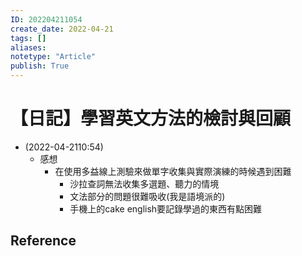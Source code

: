 ```yaml
---
ID: 202204211054
create_date: 2022-04-21
tags: []	
aliases:
notetype: "Article"
publish: True
---
```


# 【日記】學習英文方法的檢討與回顧

- (2022-04-2110:54)
	- 感想
		- 在使用多益線上測驗來做單字收集與實際演練的時候遇到困難
			- 沙拉查詞無法收集多選題、聽力的情境
			- 文法部分的問題很難吸收(我是語境派的)
			- 手機上的cake english要記錄學過的東西有點困難

## Reference